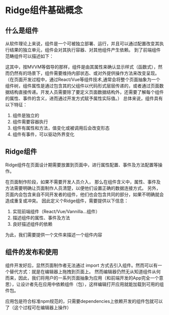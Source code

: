 # Ridge组件基础概念
## 什么是组件
从软件理论上来说，组件是一个可被独立部署、运行，并且可以通过配置改变其执行结果的独立单元，组件会对其执行容器、对其他组件产生依赖。 到了前端组件范畴组件可以描述如下：


这其中，按MVVM等倡导的那样，组件是由其属性来确认显示样式（函数式），然而仍然有的场景下，组件需要维持内部状态、或对外提供操作方法来改变呈现。
（在页面开发过程中，通过React/Vue等组件技术,通常会将整个页面抽象为一个组件树，组件属性是通过包含其的父组件以代码形式层层传递的，或者通过页面数据结构直接传递。开发人员需要除了要定义页面数据结构外，还需要了解每个组件的属性、事件的含义，进而通过开发方式赋予属性实际值。）
总体来说，组件具有以下特征：
1. 组件是独立的
2. 组件需要容器执行
3. 组件有属性和方法，值变化或被调用后会改变形态
4. 组件有事件，可以驱动外界变化


## Ridge组件
Ridge组件在页面设计期需要放置到页面中，进行属性配置、事件及方法配置等操作。

在页面制作阶段，如果不需要开发人员介入， 那么在组件含义中，属性、事件及方法需要明确让页面制作人员清楚，以便他们设置正确的数据连接方式。 另外，页面内会包含来自不同开发者的组件，他们也会包含共同的部分，如果不明确就会造成重复或冲突。
因此定义个Ridge组件，需要提供以下信息：
1. 实现前端组件（React/Vue/Vannilla...组件）
2. 描述组件的属性、事件及方法
3. 良好描述组件的依赖 

为此，我们需要提供一个文件来描述一个组件内容


## 组件的发布和使用

组件开发好后，显然页面制作者无法通过 import 方式去引入组件。然而可以有一个替代方式：就是在编辑器上拖拽到页面上。 然而编辑器仍然无从知道组件从何而来，因此，我们将用户的一系列页面抽象为应用（和前端开发的App完全一个意思），让设计者先在应用中依赖组件（包），这样编辑打开应用就能加载到可用的组件包。

应用包是符合标准npm规范的，只需要dependencies上依赖开发的组件包就可以了（这个过程可在编辑器上操作）




